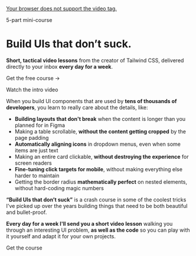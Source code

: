 <!--$-->

<!--/$-->

[Your browser does not support the video tag.](https://assets.tailwindcss.com/build-uis-that-dont-suck/hero-loop.mp4)

[](/)

5-part mini-course

# Build UIs that don’t suck.

**Short, tactical video lessons** from the creator of Tailwind CSS, delivered directly to your inbox<!-- --> **every day for a week**.

Get the free course →

Watch the intro video

When you build UI components that are used by **tens of thousands of developers**, you learn to really care about the details, like:

- **Building layouts that don't break** when the content is longer than you planned for in Figma
- Making a table scrollable, **without the content getting cropped** by the page padding
- **Automatically aligning icons** in dropdown menus, even when some items are just text
- Making an entire card clickable, **without destroying the experience** for screen readers
- **Fine-tuning click targets for mobile**, without making everything else harder to maintain
- Getting the border radius **mathematically perfect** on nested elements, without hard-coding magic numbers

**“Build UIs that don’t suck”** is a crash course in some of the coolest tricks I've picked up over the years building things that need to be both beautiful and bullet-proof.

**Every day for a week I'll send you a short video lesson** walking you through an interesting UI problem, **as well as the code** so you can play with it yourself and adapt it for your own projects.

Get the course

<!--$-->

<!--/$-->
